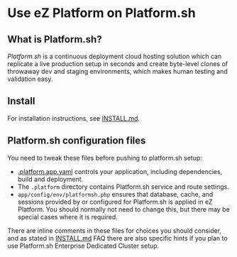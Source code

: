 # Use eZ Platform on Platform.sh

## What is Platform.sh?
*Platform.sh* is a continuous deployment cloud hosting solution which can replicate a live production setup in seconds and create byte-level clones of throwaway dev and staging environments, which makes human testing and validation easy.

## Install
For installation instructions, see [INSTALL.md](https://github.com/ezsystems/ezplatform/blob/master/doc/platformsh/INSTALL.md).

## Platform.sh configuration files
You need to tweak these files before pushing to platform.sh setup:
- [.platform.app.yaml](https://docs.platform.sh/configuration/app-containers.html) controls your application, including dependencies, build and deployment.
- The `.platform` directory contains Platform.sh service and route settings.
- `app/config/env/platformsh.php` ensures that database, cache, and sessions provided by or configured for Platform.sh is applied in eZ Platform. You should normally not need to change this, but there may be special cases where it is required.

There are inline comments in these files for choices you should consider, and as stated in [INSTALL.md](https://github.com/ezsystems/ezplatform/blob/master/doc/platformsh/INSTALL.md)
FAQ there are also specific hints if you plan to use Platform.sh Enterprise Dedicated Cluster setup.
